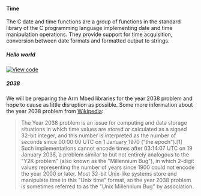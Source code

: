 #### Time

The C date and time functions are a group of functions in the standard library of the C programming language implementing date and time manipulation operations. They provide support for time acquisition, conversion between date formats and formatted output to strings.

##### Hello world

[![View code](https://www.mbed.com/embed/?url=https://developer.mbed.org/teams/mbed_example/code/time_HelloWorld/)](https://developer.mbed.org/teams/mbed_example/code/time_HelloWorld/file/8593c9813840/main.cpp)

##### 2038

We will be preparing the Arm Mbed libraries for the year 2038 problem and hope to cause as little disruption as possible. Some more information about the year 2038 problem from [Wikipedia](https://en.wikipedia.org/wiki/Year_2038_problem):

> The Year 2038 problem is an issue for computing and data storage situations in which time values are stored or calculated as a signed 32-bit integer, and this number is interpreted as the number of seconds since 00:00:00 UTC on 1 January 1970 ("the epoch").[1] Such implementations cannot encode times after 03:14:07 UTC on 19 January 2038, a problem similar to but not entirely analogous to the "Y2K problem" (also known as the "Millennium Bug"), in which 2-digit values representing the number of years since 1900 could not encode the year 2000 or later. Most 32-bit Unix-like systems store and manipulate time in this "Unix time" format, so the year 2038 problem is sometimes referred to as the "Unix Millennium Bug" by association.
